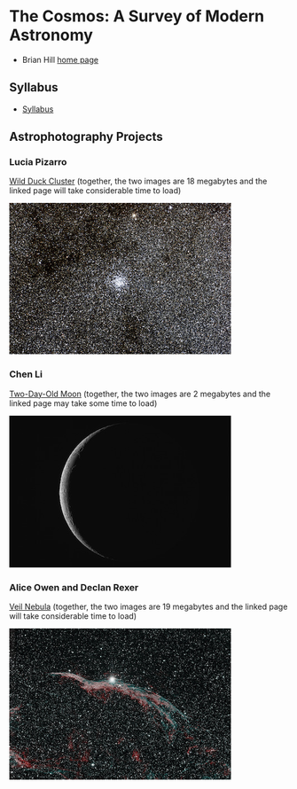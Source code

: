 # The Cosmos: A Survey of Modern Astronomy

* Brian Hill [home page](/)

## Syllabus

* [Syllabus](./AstronomySyllabusWithDailySchedules.pdf)

## Astrophotography Projects

### Lucia Pizarro

[Wild Duck Cluster](./projects/WildDuckCluster.html) (together, the two images are 18 megabytes and the linked page will take considerable time to load)

[![Wild Duck Thumbnail](./projects/LuciaWildDuckThumbnail.jpeg)](./projects/WildDuckCluster.html)

### Chen Li

[Two-Day-Old Moon](./projects/TwoDayOldMoon.html) (together, the two images are 2 megabytes and the linked page may take some time to load)

[![Two-Day-Old Moon Thumbnail](./projects/ChenTwoDayOldMoonThumbnail.jpeg)](./projects/TwoDayOldMoon.html)

### Alice Owen and Declan Rexer

[Veil Nebula](./projects/VeilNebula.html) (together, the two images are 19 megabytes and the linked page will take considerable time to load)

[![AliceDeclanVeilThumbnail](./projects/AliceDeclanVeilThumbnail.jpeg)](./projects/VeilNebula.html)
